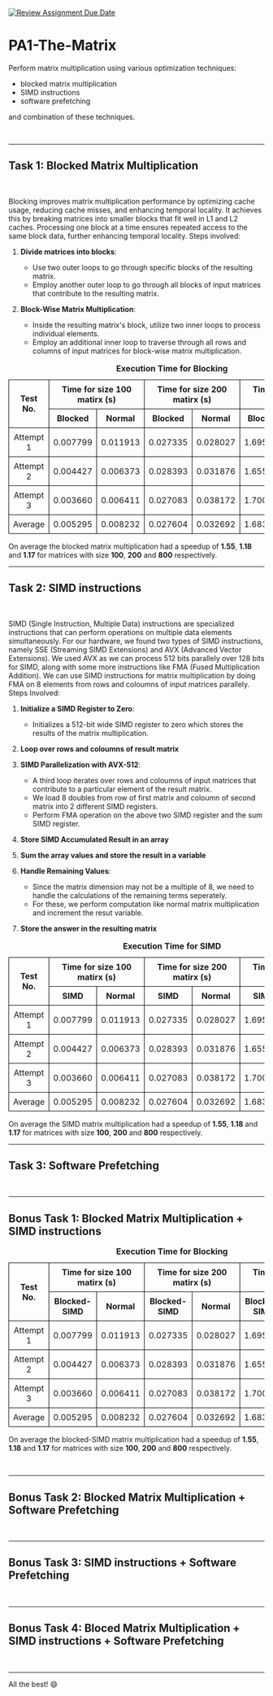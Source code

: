 [![Review Assignment Due Date](https://classroom.github.com/assets/deadline-readme-button-24ddc0f5d75046c5622901739e7c5dd533143b0c8e959d652212380cedb1ea36.svg)](https://classroom.github.com/a/mnOJa0WY)
# PA1-The-Matrix

Perform matrix multiplication using various optimization techniques:
- blocked matrix multiplication
- SIMD instructions
- software prefetching

and combination of these techniques.

<br>

---
## Task 1: Blocked Matrix Multiplication

<br>

Blocking improves matrix multiplication performance by optimizing cache usage, reducing cache misses, and enhancing temporal locality. It achieves this by breaking matrices into smaller blocks that fit well in L1 and L2 caches. Processing one block at a time ensures repeated access to the same block data, further enhancing temporal locality. Steps involved:

1. **Divide matrices into blocks**:
   - Use two outer loops to go through specific blocks of the resulting matrix.
   - Employ another outer loop to go through all blocks of input matrices that contribute to the resulting matrix.

2. **Block-Wise Matrix Multiplication**:
   - Inside the resulting matrix's block, utilize two inner loops to process individual elements.
   - Employ an additional inner loop to traverse through all rows and columns of input matrices for block-wise matrix multiplication.

<!-- This is a hidden text -->
<style>
  table {
    border-collapse: collapse;
    width: 100%;
    text-align: center; /* Center align all text within the table */
  }
  th, td {
    border: 1px solid black;
    text-align: center; /* Center align text within table cells */
    padding: 8px;
  }
</style>
<!-- This is a hidden text -->

<table>
<caption><b>Execution Time for Blocking</b></caption>
  <tr>
    <th rowspan="2">Test No.</th>
    <th colspan="2">Time for size 100 matirx (s)</th>
    <th colspan="2">Time for size 200 matirx (s)</th>
    <th colspan="2">Time for size 800 matirx (s)</th>
  </tr>
  <tr>
    <th>Blocked</th>
    <th>Normal</th>
    <th>Blocked</th>
    <th>Normal</th>
    <th>Blocked</th>
    <th>Normal</th>
  </tr>
  <tr>
    <td>Attempt 1</td>
    <td>0.007799</td>
    <td>0.011913</td>
    <td>0.027335</td>
    <td>0.028027</td>
    <td>1.695288</td>
    <td>1.996637</td>
  </tr>
  <tr>
    <td>Attempt 2</td>
    <td>0.004427</td>
    <td>0.006373</td>
    <td>0.028393</td>
    <td>0.031876</td>
    <td>1.655949</td>
    <td>1.923453</td>
  </tr>
  <tr>
    <td>Attempt 3</td>
    <td>0.003660</td>
    <td>0.006411</td>
    <td>0.027083</td>
    <td>0.038172</td>
    <td>1.700456</td>
    <td>2.024593</td>
  </tr>
  <tr>
    <td>Average</td>
    <td>0.005295</td>
    <td>0.008232</td>
    <td>0.027604</td>
    <td>0.032692</td>
    <td>1.683898</td>
    <td>1.981561</td>
  </tr>
</table>

On average the blocked matrix multiplication had a speedup of __1.55__, __1.18__ and __1.17__ for matrices with size __100__, __200__ and __800__ respectively.

---
## Task 2: SIMD instructions

<br>

SIMD (Single Instruction, Multiple Data) instructions are specialized instructions that can perform operations on multiple data elements simultaneously. For our hardware, we found two types of SIMD instructions, namely SSE (Streaming SIMD Extensions) and AVX (Advanced Vector Extensions). We used AVX as we can process 512 bits parallely over 128 bits for SIMD, along with some more instructions like FMA (Fused Multiplication Addition). We can use SIMD instructions for matrix multiplication by doing FMA on 8 elements from rows and coloumns of input matrices parallely. Steps Involved:

1. **Initialize a SIMD Register to Zero**:
   - Initializes a 512-bit wide SIMD register to zero which stores the results of the matrix multiplication.
     
2. **Loop over rows and coloumns of result matrix**

3. **SIMD Parallelization with AVX-512**:
   - A third loop iterates over rows and coloumns of input matrices that contribute to a particular element of the result matrix.
   - We load 8 doubles from row of first matrix and coloumn of second matrix into 2 different SIMD registers.
   - Perform FMA operation on the above two SIMD register and the sum SIMD register.

4. **Store SIMD Accumulated Result in an array**

5. **Sum the array values and store the result in a variable**

6. **Handle Remaining Values**:
   - Since the matrix dimension may not be a multiple of 8, we need to handle the calculations of the remaining terms seperately.
   - For these, we perform computation like normal matrix multiplication and increment the resut variable.
     
7. **Store the answer in the resulting matrix**


<!-- This is a hidden text -->
<style>
  table {
    border-collapse: collapse;
    width: 100%;
    text-align: center; /* Center align all text within the table */
  }
  th, td {
    border: 1px solid black;
    text-align: center; /* Center align text within table cells */
    padding: 8px;
  }
</style>
<!-- This is a hidden text -->

<table>
<caption><b>Execution Time for SIMD</b></caption>
  <tr>
    <th rowspan="2">Test No.</th>
    <th colspan="2">Time for size 100 matirx (s)</th>
    <th colspan="2">Time for size 200 matirx (s)</th>
    <th colspan="2">Time for size 800 matirx (s)</th>
  </tr>
  <tr>
    <th>SIMD</th>
    <th>Normal</th>
    <th>SIMD</th>
    <th>Normal</th>
    <th>SIMD</th>
    <th>Normal</th>
  </tr>
  <tr>
    <td>Attempt 1</td>
    <td>0.007799</td>
    <td>0.011913</td>
    <td>0.027335</td>
    <td>0.028027</td>
    <td>1.695288</td>
    <td>1.996637</td>
  </tr>
  <tr>
    <td>Attempt 2</td>
    <td>0.004427</td>
    <td>0.006373</td>
    <td>0.028393</td>
    <td>0.031876</td>
    <td>1.655949</td>
    <td>1.923453</td>
  </tr>
  <tr>
    <td>Attempt 3</td>
    <td>0.003660</td>
    <td>0.006411</td>
    <td>0.027083</td>
    <td>0.038172</td>
    <td>1.700456</td>
    <td>2.024593</td>
  </tr>
  <tr>
    <td>Average</td>
    <td>0.005295</td>
    <td>0.008232</td>
    <td>0.027604</td>
    <td>0.032692</td>
    <td>1.683898</td>
    <td>1.981561</td>
  </tr>
</table>

On average the SIMD matrix multiplication had a speedup of __1.55__, __1.18__ and __1.17__ for matrices with size __100__, __200__ and __800__ respectively.


---
## Task 3: Software Prefetching

<br>

---
## Bonus Task 1: Blocked Matrix Multiplication + SIMD instructions

<!-- This is a hidden text -->
<style>
  table {
    border-collapse: collapse;
    width: 100%;
    text-align: center; /* Center align all text within the table */
  }
  th, td {
    border: 1px solid black;
    text-align: center; /* Center align text within table cells */
    padding: 8px;
  }
</style>
<!-- This is a hidden text -->

<table>
<caption><b>Execution Time for Blocking</b></caption>
  <tr>
    <th rowspan="2">Test No.</th>
    <th colspan="2">Time for size 100 matirx (s)</th>
    <th colspan="2">Time for size 200 matirx (s)</th>
    <th colspan="2">Time for size 800 matirx (s)</th>
  </tr>
  <tr>
    <th>Blocked-SIMD</th>
    <th>Normal</th>
    <th>Blocked-SIMD</th>
    <th>Normal</th>
    <th>Blocked-SIMD</th>
    <th>Normal</th>
  </tr>
  <tr>
    <td>Attempt 1</td>
    <td>0.007799</td>
    <td>0.011913</td>
    <td>0.027335</td>
    <td>0.028027</td>
    <td>1.695288</td>
    <td>1.996637</td>
  </tr>
  <tr>
    <td>Attempt 2</td>
    <td>0.004427</td>
    <td>0.006373</td>
    <td>0.028393</td>
    <td>0.031876</td>
    <td>1.655949</td>
    <td>1.923453</td>
  </tr>
  <tr>
    <td>Attempt 3</td>
    <td>0.003660</td>
    <td>0.006411</td>
    <td>0.027083</td>
    <td>0.038172</td>
    <td>1.700456</td>
    <td>2.024593</td>
  </tr>
  <tr>
    <td>Average</td>
    <td>0.005295</td>
    <td>0.008232</td>
    <td>0.027604</td>
    <td>0.032692</td>
    <td>1.683898</td>
    <td>1.981561</td>
  </tr>
</table>

On average the blocked-SIMD matrix multiplication had a speedup of __1.55__, __1.18__ and __1.17__ for matrices with size __100__, __200__ and __800__ respectively.

<br>

---
## Bonus Task 2: Blocked Matrix Multiplication + Software Prefetching

<br>

---
## Bonus Task 3: SIMD instructions + Software Prefetching

<br>

---
## Bonus Task 4: Bloced Matrix Multiplication + SIMD instructions + Software Prefetching

<br>

---
All the best! :smile:
